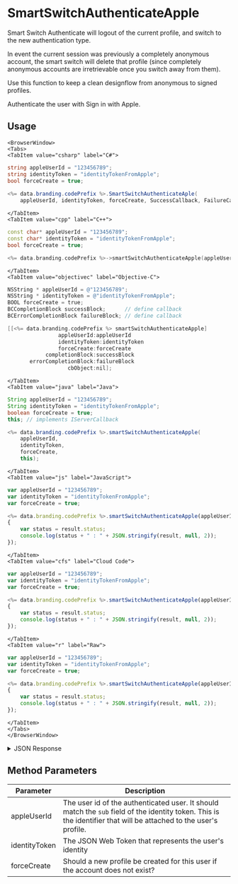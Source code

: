 # SmartSwitchAuthenticateApple

Smart Switch Authenticate will logout of the current profile, and switch to the new authentication type. 

In event the current session was previously a completely anonymous account, the smart switch will delete that profile (since completely anonymous accounts are irretrievable once you switch away from them). 

Use this function to keep a clean designflow from anonymous to signed profiles.
 
Authenticate the user with Sign in with Apple.

## Usage

```mdx-code-block
<BrowserWindow>
<Tabs>
<TabItem value="csharp" label="C#">
```

```csharp
string appleUserId = "123456789";
string identityToken = "identityTokenFromApple";
bool forceCreate = true;
    
<%= data.branding.codePrefix %>.SmartSwitchAuthenticateAple(
    appleUserId, identityToken, forceCreate, SuccessCallback, FailureCallback);
```

```mdx-code-block
</TabItem>
<TabItem value="cpp" label="C++">
```

```cpp
const char* appleUserId = "123456789";
const char* identityToken = "identityTokenFromApple";
bool forceCreate = true;

<%= data.branding.codePrefix %>->smartSwitchAuthenticateApple(appleUserId, identityToken, forceCreate, this);
```

```mdx-code-block
</TabItem>
<TabItem value="objectivec" label="Objective-C">
```

```objectivec
NSString * appleUserId = @"123456789";
NSString * identityToken = @"identityTokenFromApple";
BOOL forceCreate = true;
BCCompletionBlock successBlock;      // define callback
BCErrorCompletionBlock failureBlock; // define callback

[[<%= data.branding.codePrefix %> smartSwitchAuthenticateApple]
                appleUserId:appleUserId
                identityToken:identityToken
                forceCreate:forceCreate
            completionBlock:successBlock
       errorCompletionBlock:failureBlock
		     	   cbObject:nil];
```

```mdx-code-block
</TabItem>
<TabItem value="java" label="Java">
```

```java
String appleUserId = "123456789";
String identityToken = "identityTokenFromApple";
boolean forceCreate = true;
this; // implements IServerCallback

<%= data.branding.codePrefix %>.smartSwitchAuthenticateApple(
    appleUserId,
    identityToken,
    forceCreate,
    this);
```

```mdx-code-block
</TabItem>
<TabItem value="js" label="JavaScript">
```

```javascript
var appleUserId = "123456789";
var identityToken = "identityTokenFromApple";
var forceCreate = true;

<%= data.branding.codePrefix %>.smartSwitchAuthenticateApple(appleUserId, identityToken, forceCreate, result =>
{
	var status = result.status;
	console.log(status + " : " + JSON.stringify(result, null, 2));
});
```

```mdx-code-block
</TabItem>
<TabItem value="cfs" label="Cloud Code">
```

```javascript
var appleUserId = "123456789";
var identityToken = "identityTokenFromApple";
var forceCreate = true;

<%= data.branding.codePrefix %>.smartSwitchAuthenticateApple(appleUserId, identityToken, forceCreate, result =>
{
	var status = result.status;
	console.log(status + " : " + JSON.stringify(result, null, 2));
});
```

```mdx-code-block
</TabItem>
<TabItem value="r" label="Raw">
```

```javascript
var appleUserId = "123456789";
var identityToken = "identityTokenFromApple";
var forceCreate = true;

<%= data.branding.codePrefix %>.smartSwitchAuthenticateApple(appleUserId, identityToken, forceCreate, result =>
{
	var status = result.status;
	console.log(status + " : " + JSON.stringify(result, null, 2));
});
```

```mdx-code-block
</TabItem>
</Tabs>
</BrowserWindow>
```

<details>
<summary>JSON Response</summary>

```javascript
var appleUserId = "123456789";
var identityToken = "identityTokenFromApple";
var forceCreate = true;

<%= data.branding.codePrefix %>.smartSwitchAuthenticateApple(appleUserId, identityToken, forceCreate, result =>
{
	var status = result.status;
	console.log(status + " : " + JSON.stringify(result, null, 2));
});
```
</details>

## Method Parameters
Parameter | Description
--------- | -----------
appleUserId | The user id of the authenticated user. It should match the `sub` field of the identity token. This is the identifier that will be attached to the user's profile. 
identityToken | The JSON Web Token that represents the user's identity
forceCreate | Should a new profile be created for this user if the account does not exist?


